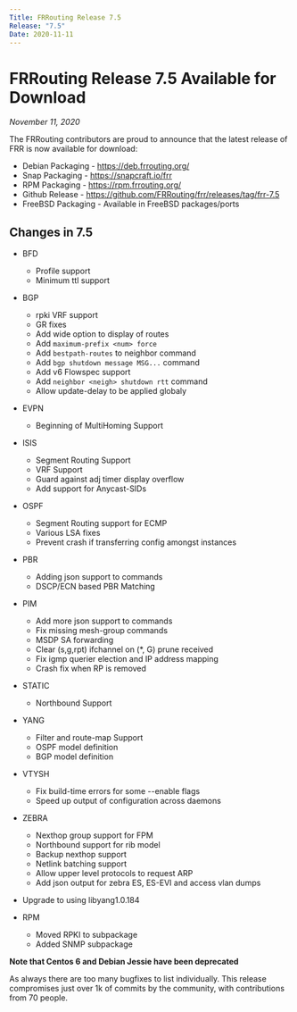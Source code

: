 ```yaml
---
Title: FRRouting Release 7.5
Release: "7.5"
Date: 2020-11-11
---
```


FRRouting Release 7.5 Available for Download
==============================================

*November 11, 2020*

The FRRouting contributors are proud to announce that the latest release of FRR is now available for download:

* Debian Packaging  - https://deb.frrouting.org/
* Snap Packaging    - https://snapcraft.io/frr
* RPM Packaging     - https://rpm.frrouting.org/
* Github Release    - https://github.com/FRRouting/frr/releases/tag/frr-7.5
* FreeBSD Packaging - Available in FreeBSD packages/ports


Changes in 7.5
--------------
  * BFD
    - Profile support
    - Minimum ttl support
  * BGP
    - rpki VRF support
    - GR fixes
    - Add wide option to display of routes
    - Add `maximum-prefix <num> force`
    - Add `bestpath-routes` to neighbor command
    - Add `bgp shutdown message MSG...` command
    - Add v6 Flowspec support
    - Add `neighbor <neigh> shutdown rtt` command
    - Allow update-delay to be applied globaly
  * EVPN
    - Beginning of MultiHoming Support
  * ISIS
    - Segment Routing Support
    - VRF Support
    - Guard against adj timer display overflow
    - Add support for Anycast-SIDs
  * OSPF
    - Segment Routing support for ECMP
    - Various LSA fixes
    - Prevent crash if transferring config amongst instances
  * PBR
    - Adding json support to commands
    - DSCP/ECN based PBR Matching
  * PIM
    - Add more json support to commands
    - Fix missing mesh-group commands
    - MSDP SA forwarding
    - Clear (s,g,rpt) ifchannel on (*, G) prune received
    - Fix igmp querier election and IP address mapping
    - Crash fix when RP is removed
  * STATIC
    - Northbound Support
  * YANG
    - Filter and route-map Support
    - OSPF model definition
    - BGP model definition
  * VTYSH
    - Fix build-time errors for some --enable flags
    - Speed up output of configuration across daemons
  * ZEBRA
    - Nexthop group support for FPM
    - Northbound support for rib model
    - Backup nexthop support
    - Netlink batching support
    - Allow upper level protocols to request ARP
    - Add json output for zebra ES, ES-EVI and access vlan dumps

  * Upgrade to using libyang1.0.184

  * RPM
    - Moved RPKI to subpackage
    - Added SNMP subpackage

  **Note that Centos 6 and Debian Jessie have been deprecated**

  As always there are too many bugfixes to list individually.  This release
  compromises just over 1k of commits by the community, with contributions from
  70 people.

